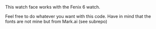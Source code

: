 This watch face works with the Fenix 6 watch.

Feel free to do whatever you want with this code. Have in mind that the fonts are not mine but from Mark.ai (see
subrepo)
